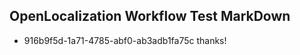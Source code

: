 ## OpenLocalization Workflow Test MarkDown
* 916b9f5d-1a71-4785-abf0-ab3adb1fa75c thanks!

<!--HONumber=Jul16_HO3-->


